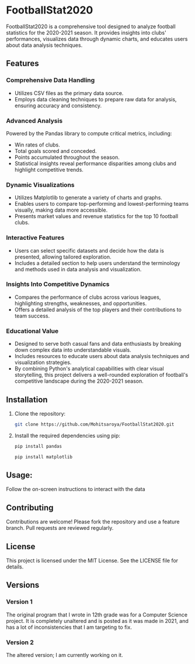 # FootballStat2020

FootballStat2020 is a comprehensive tool designed to analyze football statistics for the 2020-2021 season. It provides insights into clubs' performances, visualizes data through dynamic charts, and educates users about data analysis techniques.

## Features

### Comprehensive Data Handling

- Utilizes CSV files as the primary data source.
- Employs data cleaning techniques to prepare raw data for analysis, ensuring accuracy and consistency.

### Advanced Analysis

Powered by the Pandas library to compute critical metrics, including:
- Win rates of clubs.
- Total goals scored and conceded.
- Points accumulated throughout the season.
- Statistical insights reveal performance disparities among clubs and highlight competitive trends.

### Dynamic Visualizations

- Utilizes Matplotlib to generate a variety of charts and graphs.
- Enables users to compare top-performing and lowest-performing teams visually, making data more accessible.
- Presents market values and revenue statistics for the top 10 football clubs.

### Interactive Features

- Users can select specific datasets and decide how the data is presented, allowing tailored exploration.
- Includes a detailed section to help users understand the terminology and methods used in data analysis and visualization.

### Insights Into Competitive Dynamics

- Compares the performance of clubs across various leagues, highlighting strengths, weaknesses, and opportunities.
- Offers a detailed analysis of the top players and their contributions to team success.

### Educational Value

- Designed to serve both casual fans and data enthusiasts by breaking down complex data into understandable visuals.
- Includes resources to educate users about data analysis techniques and visualization strategies.
- By combining Python's analytical capabilities with clear visual storytelling, this project delivers a well-rounded exploration of football's competitive landscape during the 2020-2021 season.

## Installation

1. Clone the repository:
     ```bash
     git clone https://github.com/Mohitsaroya/FootballStat2020.git
     ```
2. Install the required dependencies using pip:
    ```bash
    pip install pandas
    ```
    ```bash
    pip install matplotlib
    ```

## Usage:

Follow the on-screen instructions to interact with the data

## Contributing
Contributions are welcome! Please fork the repository and use a feature branch. Pull requests are reviewed regularly.

## License
This project is licensed under the MIT License. See the LICENSE file for details.

## Versions

### Version 1
The original program that I wrote in 12th grade was for a Computer Science project. It is completely unaltered and is posted as it was made in 2021, and has a lot of inconsistencies that I am targeting to fix.

### Version 2
The altered version; I am currently working on it.


